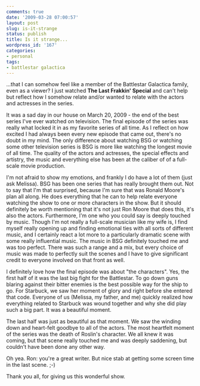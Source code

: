 ```yaml
---
comments: true
date: '2009-03-28 07:00:57'
layout: post
slug: is-it-strange
status: publish
title: Is it strange...
wordpress_id: '167'
categories:
- personal
tags:
- battlestar galactica
---
```


...that I can somehow feel like a member of the Battlestar Galactica family, even as a viewer? I just watched <strong>The Last Frakkin' Special</strong> and can't help but reflect how I somehow relate and/or wanted to relate with the actors and actresses in the series. 
<!--more-->
It was a sad day in our house on March 20, 2009 - the end of the best series I've ever watched on television. The final episode of the series was really what locked it in as my favorite series of all time. As I reflect on how excited I had always been every new episode that came out, there's no doubt in my mind. The only difference about watching BSG or watching some other television series is BSG is more like watching the longest movie of all time. The quality of the actors and actresses, the special effects and artistry, the music and everything else has been at the caliber of of a full-scale movie production. 

I'm not afraid to show my emotions, and frankly I do have a lot of them (just ask Melissa). BSG has been one series that has really brought them out. Not to say that I'm that surprised, because I'm sure that was Ronald Moore's plan all along. He does everything that he can to help relate everyone watching the show to one or more characters in the show. But it should definitely be worth mentioning that it's not just Ron Moore that does this, it's also the actors. Furthermore, I'm one who you could say is deeply touched by music. Though I'm not really a full-scale musician like my wife is, I find myself really opening up and finding emotional ties with all sorts of different music, and I certainly react a lot more to a particularly dramatic scene with some really influential music. The music in BSG definitely touched me and was too perfect. There was such a range and a mix, but every choice of music was made to perfectly suit the scenes and I have to give significant credit to everyone involved on that front as well. 

I definitely love how the final episode was about "the characters". Yes, the first half of it was the last big fight for the Battlestar. To go down guns blaring against their bitter enemies is the best possible way for the ship to go. For Starbuck, we saw her moment of glory and right before she entered that code. Everyone of us (Melissa, my father, and me) quickly realized how everything related to Starbuck was wound together and why she did play such a big part. It was a beautiful moment. 

The last half was just as beautiful as that moment. We saw the winding down and heart-felt goodbye to all of the actors. The most heartfelt moment of the series was the death of Roslin's character. We all knew it was coming, but that scene really touched me and was deeply saddening, but couldn't have been done any other way. 

Oh yea. Ron: you're a great writer. But nice stab at getting some screen time in the last scene. ;-)

Thank you all, for giving us this wonderful show. 
